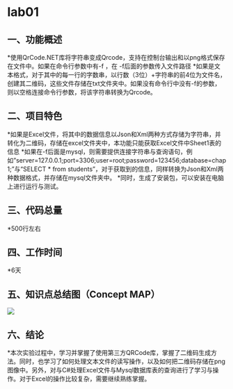 # lab01
## 一、功能概述
   *使用QrCode.NET库将字符串变成Qrcode，支持在控制台输出和以png格式保存在文件中。如果在命令行参数中有-f ，在 -f后面的参数传入文件路径
   *如果是文本格式，对于其中的每一行的字数串，以行数（3位）+字符串的前4位为文件名，创建其二维码，这些文件存储在txt文件夹中。如果没有命令行中没有-f的参数，则以空格连接命令行参数，将该字符串转换为Qrcode。
## 二、项目特色
   *如果是Excel文件，将其中的数据信息以Json和Xml两种方式存储为字符串，并转化为二维码，存储在excel文件夹中，本功能只能获取Excel文件中Sheet1表的信息
   *如果在-f后面是mysql，则需要提供连接字符串与查询语句，例如”server=127.0.0.1;port=3306;user=root;password=123456;database=chap1;”与“SELECT * from students”，对于获取到的信息，同样转换为Json和Xml两种数据格式，并存储在mysql文件夹中。
   *同时，生成了安装包，可以安装在电脑上进行运行与测试。
## 三、代码总量
   *500行左右
## 四、工作时间
   *6天
## 五、知识点总结图（Concept MAP）
   ![]("image/类图.PNG")
## 六、结论
   *本次实验过程中，学习并掌握了使用第三方QRCode库，掌握了二维码生成方法。同时，也学习了如何处理文本文件的读写操作，以及如何把二维码存储在png图像中。另外，对与C#处理Excel文件与Mysql数据库表的查询进行了学习与操作。对于Excel的操作比较复杂，需要继续熟练掌握。     

